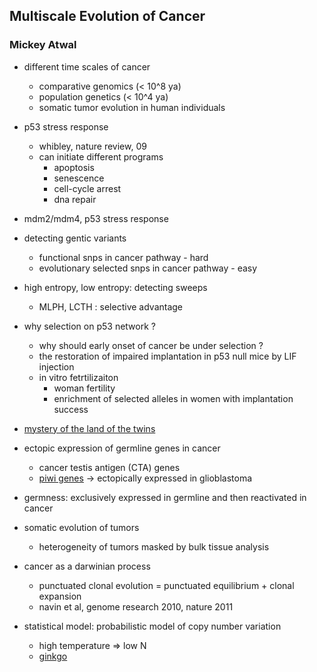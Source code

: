 ## Multiscale Evolution of Cancer ##
### Mickey Atwal ###

- different time scales of cancer
  - comparative genomics (< 10^8 ya)
  - population genetics (< 10^4 ya)
  - somatic tumor evolution in human individuals
  
- p53 stress response
  - whibley, nature review, 09
  - can initiate different programs
    - apoptosis
    - senescence
    - cell-cycle arrest
    - dna repair
- mdm2/mdm4, p53 stress response
- detecting gentic variants
  - functional snps in cancer pathway - hard
  - evolutionary selected snps in cancer pathway - easy
- high entropy, low entropy: detecting sweeps
  - MLPH, LCTH :  selective advantage
- why selection on p53 network ? 
  - why should early onset of cancer be under selection ? 
  - the restoration of impaired implantation in p53 null mice by LIF injection
  - in vitro fetrtilizaiton
    - woman fertility
    - enrichment of selected alleles in women with implantation success
- [mystery of the land of the twins](http://www.nytimes.com/2009/02/23/world/americas/23twins.html)
- ectopic expression of germline genes in cancer
  - cancer testis antigen (CTA) genes
  - [piwi genes](https://en.wikipedia.org/wiki/Piwi-interacting_RNA) -> ectopically expressed in glioblastoma
- germness: exclusively expressed in germline and then reactivated in cancer

- somatic evolution of tumors
  - heterogeneity of tumors masked by bulk tissue analysis
- cancer as a darwinian process
  - punctuated clonal evolution = punctuated equilibrium + clonal expansion
  - navin et al, genome research 2010, nature 2011
- statistical model: probabilistic model of copy number variation
  - high temperature => low N
  - [ginkgo](http://qb.cshl.edu/ginkgo)


